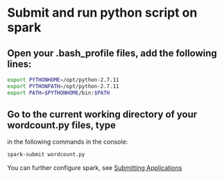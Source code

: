 # Submit and run python script on spark

## Open your .bash_profile files, add the following lines:

```bash
export PYTHONHOME=/opt/python-2.7.11
export PYTHONPATH=/opt/python-2.7.11
export PATH=$PYTHONHOME/bin:$PATH
```

## Go to the current working directory of your wordcount.py files, type
in the following commands in the console:

```bash
spark-submit wordcount.py
```
You can further configure spark, see [Submitting Applications](http://spark.apache.org/docs/latest/submitting-applications.html)

